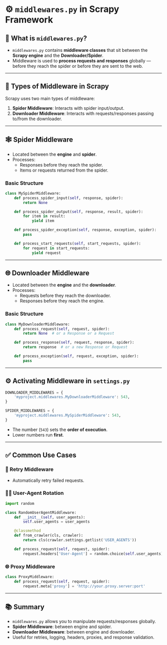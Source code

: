 # ⚙️ `middlewares.py` in Scrapy Framework

## 📌 What is `middlewares.py`?

- `middlewares.py` contains **middleware classes** that sit between the **Scrapy engine** and the **Downloader/Spider**.
- Middleware is used to **process requests and responses** globally — before they reach the spider or before they are sent to the web.

---

## 🔄 Types of Middleware in Scrapy

Scrapy uses two main types of middleware:

1. **Spider Middleware**: Interacts with spider input/output.
2. **Downloader Middleware**: Interacts with requests/responses passing to/from the downloader.

---

## 🕸️ Spider Middleware

- Located between the **engine** and **spider**.
- Processes:
  - Responses before they reach the spider.
  - Items or requests returned from the spider.

### Basic Structure

```python
class MySpiderMiddleware:
    def process_spider_input(self, response, spider):
        return None

    def process_spider_output(self, response, result, spider):
        for item in result:
            yield item

    def process_spider_exception(self, response, exception, spider):
        pass

    def process_start_requests(self, start_requests, spider):
        for request in start_requests:
            yield request
```

---

## 🌐 Downloader Middleware

- Located between the **engine** and the **downloader**.
- Processes:
  - Requests before they reach the downloader.
  - Responses before they reach the engine.

### Basic Structure

```python
class MyDownloaderMiddleware:
    def process_request(self, request, spider):
        return None  # or a Response or a Request

    def process_response(self, request, response, spider):
        return response  # or a new Response or Request

    def process_exception(self, request, exception, spider):
        pass
```

---

## ⚙️ Activating Middleware in `settings.py`

```python
DOWNLOADER_MIDDLEWARES = {
    'myproject.middlewares.MyDownloaderMiddleware': 543,
}

SPIDER_MIDDLEWARES = {
    'myproject.middlewares.MySpiderMiddleware': 543,
}
```

- The number (`543`) sets the **order of execution**.
- Lower numbers run **first**.

---

## ✅ Common Use Cases

### 🔁 Retry Middleware

- Automatically retry failed requests.

### 🕵️‍♂️ User-Agent Rotation

```python
import random

class RandomUserAgentMiddleware:
    def __init__(self, user_agents):
        self.user_agents = user_agents

    @classmethod
    def from_crawler(cls, crawler):
        return cls(crawler.settings.getlist('USER_AGENTS'))

    def process_request(self, request, spider):
        request.headers['User-Agent'] = random.choice(self.user_agents)
```

### 🌐 Proxy Middleware

```python
class ProxyMiddleware:
    def process_request(self, request, spider):
        request.meta['proxy'] = 'http://your.proxy.server:port'
```

---

## 📚 Summary

- `middlewares.py` allows you to manipulate requests/responses globally.
- **Spider Middleware**: between engine and spider.
- **Downloader Middleware**: between engine and downloader.
- Useful for retries, logging, headers, proxies, and response validation.
